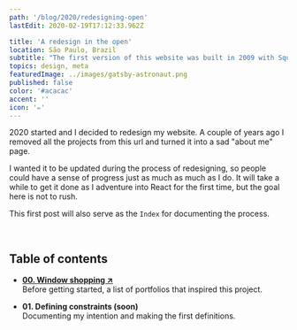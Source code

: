 ```yaml
---
path: '/blog/2020/redesigning-open'
lastEdit: 2020-02-19T17:12:33.962Z

title: 'A redesign in the open'
location: São Paulo, Brazil
subtitle: "The first version of this website was built in 2009 with Squarespace. Since then, it went through 6 full redesigns as I adventured into the world of front-end code. I decided to make this year's edition a live, out in the world work in progress."
topics: design, meta
featuredImage: ../images/gatsby-astronaut.png
published: false
color: '#acacac'
accent: ''
icon: '✏️'
---
```


2020 started and I decided to redesign my website. A couple of years ago I removed all the projects from this url and turned it into a sad "about me" page.

I wanted it to be updated during the process of redesigning, so people could have a sense of progress just as much as much as I do. It will take a while to get it done as I adventure into React for the first time, but the goal here is not to rush.

This first post will also serve as the `Index` for documenting the process.

<br>

## Table of contents

- **[00. Window shopping ↗](/blog/2020/window-shopping)**\
Before getting started, a list of portfolios that inspired this project.

- **01. Defining constraints (soon)**\
Documenting my intention and making the first definitions.

<!--


- **[01. Defining constraints ↗](/blog/2020/defining-intent)**\
Documenting my intention and defining the main constraints.

- **[02. Hello, Gatsby ↗](/blog/2020/hello-gatsby)**\
Gatsby changed the way I think about design and front-end code.

- **03. If words are molecules, letters are atoms - soon**\
This www revolves about words. I need to get this right.

- **04. The stories that make me - soon**\
Finding the tone and format to tell the stories I want to tell. -->